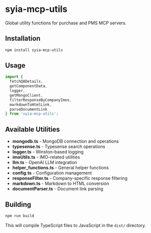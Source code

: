 # syia-mcp-utils

Global utility functions for purchase and PMS MCP servers.

## Installation

```bash
npm install syia-mcp-utils
```

## Usage

```typescript
import { 
  fetchQADetails, 
  getComponentData, 
  logger,
  getMongoClient,
  filterResponseByCompanyImos,
  markdownToHtmlLink,
  parseDocumentLink
} from 'syia-mcp-utils';
```

## Available Utilities

- **mongodb.ts** - MongoDB connection and operations
- **typesense.ts** - Typesense search operations
- **logger.ts** - Winston-based logging
- **imoUtils.ts** - IMO-related utilities
- **llm.ts** - OpenAI LLM integration
- **helper_functions.ts** - General helper functions
- **config.ts** - Configuration management
- **responseFilter.ts** - Company-specific response filtering
- **markdown.ts** - Markdown to HTML conversion
- **documentParser.ts** - Document link parsing

## Building

```bash
npm run build
```

This will compile TypeScript files to JavaScript in the `dist/` directory. 